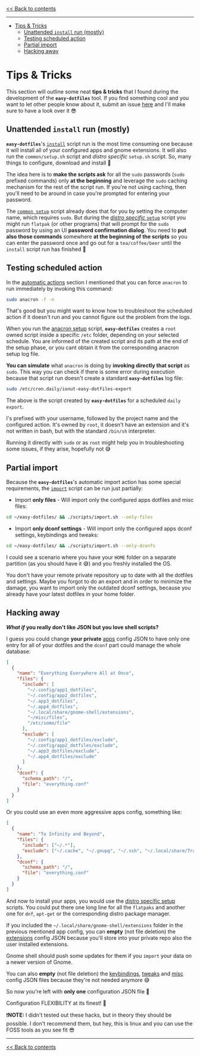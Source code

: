 <!-- start header -->

[<< Back to contents][contents doc url]

---

<!-- end header -->

<!-- start TOC -->

- [Tips \& Tricks](#tips--tricks)
  - [Unattended `install` run (mostly)](#unattended-install-run-mostly)
  - [Testing scheduled action](#testing-scheduled-action)
  - [Partial import](#partial-import)
  - [Hacking away](#hacking-away)

<!-- end TOC -->

# Tips & Tricks

This section will outline some neat **tips & tricks** that I found during the development of the **`easy-dotfiles`** tool. If you find something cool and you want to let other people know about it, submit an issue [here](https://github.com/ionutbortis/easy-dotfiles/issues) and I'll make sure to have a look over it :sunglasses:

## Unattended `install` run (mostly)

**`easy-dotfiles`**'s [`install`][install script doc url] script run is the most time consuming one because it will install all of your configured apps and gnome extensions. It will also run the `common/setup.sh` script and _distro specific_ `setup.sh` script. So, many things to configure, download and install :bee:

The idea here is to **make the scripts ask** for all the `sudo` passwords (`sudo` prefixed commands) only **at the beginning** and leverage the `sudo` caching mechanism for the rest of the script run. If you're not using caching, then you'll need to be around in case you're prompted for entering your password.

The [`common setup`][common setup script doc url] script already does that for you by setting the computer name, which requires `sudo`. But during the [_distro specific_ `setup`][distro specific setup script doc url] script you might run `flatpak` (or other programs) that will prompt for the `sudo` password by using an UI **password confirmation dialog**. You need to **put also those commands** somewhere **at the beginning of the scripts** so you can enter the password once and go out for a `tea/coffee/beer` until the `install` script run has finished :beer:

## Testing scheduled action

In the [automatic actions][automatic actions doc url] section I mentioned that you can force `anacron` to run immediately by invoking this command:

```sh
sudo anacron -f -n
```

That's good but you might want to know how to troubleshoot the scheduled action if it doesn't run and you cannot figure out the problem from the logs.

When you run the [anacron setup][anacron setup script doc url] script, **`easy-dotfiles`** creates a `root` owned script inside a specific `/etc` folder, depending on your selected schedule. You are informed of the created script and its path at the end of the setup phase, or you cant obtain it from the corresponding anacron setup log file.

**You can simulate** what `anacron` is doing by **invoking directly that script** as `sudo`. This way you can check if there is some error during execution because that script run doesn't create a standard **`easy-dotfiles`** log file:

```sh
sudo /etc/cron.daily/ionut-easy-dotfiles-export
```

The above is the script created by **`easy-dotfiles`** for a scheduled `daily export`.

I's prefixed with your username, followed by the project name and the configured action. It's owned by `root`, it doesn't have an extension and it's not written in bash, but with the standard `/bin/sh` interpreter.

Running it directly with `sudo` or as `root` might help you in troubleshooting some issues, if they arise, hopefully not :sweat_smile:

## Partial import

Because the **`easy-dotfiles`**'s automatic import action has some special requirements, the [`import`][import script doc url] script can be run just partially:

- Import **only files** - Will import only the configured apps dotfiles and misc files:

```sh
cd ~/easy-dotfiles/ && ./scripts/import.sh --only-files
```

- Import **only dconf settings** - Will import only the configured apps dconf settings, keybindings and tweaks:

```sh
cd ~/easy-dotfiles/ && ./scripts/import.sh --only-dconfs
```

I could see a scenario where you have your `HOME` folder on a separate partition (as you should have it :sweat_smile:) and you freshly installed the OS.

You don't have your remote private repository up to date with all the dotfiles and settings. Maybe you forgot to do an export and in order to minimize the damage, you want to import only the outdated dconf settings, because you already have your latest dotfiles in your home folder.

## Hacking away

**_What if_ you really don't like JSON but you love shell scripts?**

I guess you could change **your private** [apps][apps config json] config JSON to have only one entry for all of your dotfiles and the `dconf` part could manage the whole database:

```json
[
  {
    "name": "Everything Everywhere All at Once",
    "files": {
      "include": [
        "~/.config/app1_dotfiles",
        "~/.config/app2_dotfiles",
        "~/.app3_dotfiles",
        "~/.app4_dotfiles",
        "~/.local/share/gnome-shell/extensions",
        "~/misc/files",
        "/etc/some/file"
      ],
      "exclude": [
        "~/.config/app1_dotfiles/exclude",
        "~/.config/app2_dotfiles/exclude",
        "~/.app3_dotfiles/exclude",
        "~/.app4_dotfiles/exclude"
      ]
    },
    "dconf": {
      "schema_path": "/",
      "file": "everything.conf"
    }
  }
]
```

Or you could use an even more aggressive apps config, something like:

```json
[
  {
    "name": "To Infinity and Beyond",
    "files": {
      "include": ["~/.*"],
      "exclude": ["~/.cache", "~/.gnupg", "~/.ssh", "~/.local/share/Trash"]
    },
    "dconf": {
      "schema_path": "/",
      "file": "everything.conf"
    }
  }
]
```

And now to install your apps, you would use the [distro specific setup][distro specific setup script doc url] scripts. You could put there one long line for all the `flatpaks` and another one for `dnf`, `apt-get` or the corresponding distro package manager.

If you included the `~/.local/share/gnome-shell/extensions` folder in the previous mentioned app config, you can **empty** (not file deletion) the [extensions][extensions config json] config JSON because you'll store into your private repo also the user installed extensions.

Gnome shell should push some updates for them if you `import` your data on a newer version of Gnome.

You can also **empty** (not file deletion) the [keybindings][keybindings config json], [tweaks][tweaks config json] and [misc][misc config json] config JSON files because they're not needed anymore :sweat_smile:

So now you're left with **only one** configuration JSON file :exploding_head:

Configuration FLEXIBILITY at its finest! :100:

:exclamation:**NOTE:** I didn't tested out these hacks, but in theory they should be possible. I don't recommend them, but hey, this is linux and you can use the FOSS tools as you see fit :sunglasses:

<!-- start footer -->

---

[<< Back to contents][contents doc url]

<!-- end footer -->

<!-- start links -->

[sample folder]: ../sample
[sample config folder]: ../sample/config
[sample data folder]: ../sample/data
[sample scripts folder]: ../sample/scripts
[sample common setup script]: ../sample/scripts/common/setup.sh
[apps config json]: ../sample/config/apps/config.json
[apps data folder]: ../sample/data/apps
[extensions config json]: ../sample/config/extensions/config.json
[extensions data folder]: ../sample/data/extensions
[keybindings config json]: ../sample/config/keybindings/config.json
[keybindings data folder]: ../sample/data/keybindings
[misc config json]: ../sample/config/misc/config.json
[misc data folder]: ../sample/data/misc
[tweaks config json]: ../sample/config/tweaks/config.json
[tweaks data folder]: ../sample/data/tweaks

<!-- -->

[main scripts]: ../scripts
[install script]: ../scripts/install.sh
[export script]: ../scripts/export.sh
[import script]: ../scripts/import.sh
[remove script]: ../scripts/remove.sh
[git setup script]: ../scripts/git/setup.sh
[git push script]: ../scripts/git/push.sh
[git pull script]: ../scripts/git/pull.sh
[git reset script]: ../scripts/git/reset.sh
[anacron setup script]: ../scripts/anacron/setup.sh
[common setup script]: ../scripts/common/setup.sh
[defaults script]: ../sample/scripts/defaults.sh
[jidea install script]: ../sample/scripts/apps/jidea-install.sh
[fedora setup script]: ../sample/scripts/fedora/setup.sh
[ubuntu setup script]: ../sample/scripts/ubuntu/setup.sh

<!-- -->

[contents doc url]: ./README.md
[disclaimer doc url]: ./disclaimer.md#disclaimer
[quick demo doc url]: ./quick-demo.md#quick-demo
[main desktop setup doc url]: ./main-desktop-setup.md#main-desktop-setup
[json configuration doc url]: ./json-configuration.md#json-configuration
[shell scripts doc url]: ./shell-scripts.md#shell-scripts
[common setup script doc url]: ./shell-scripts.md#public-commonsetupsh-script
[private common setup script doc url]: ./shell-scripts.md#private-commonsetupsh-script
[distro specific setup script doc url]: ./shell-scripts.md#private-distro-specific-setupsh-script
[export script doc url]: ./shell-scripts.md#exportsh
[import script doc url]: ./shell-scripts.md#importsh
[install script doc url]: ./shell-scripts.md#installsh
[git scripts doc url]: ./shell-scripts.md#git-scripts
[distro setup scripts doc url]: ./shell-scripts.md#private-distro-specific-setupsh-script
[anacron setup script doc url]: ./shell-scripts.md#anacron-setup
[automatic actions doc url]: ./automatic-actions.md#scheduling-automatic-actions
[tips and tricks doc url]: ./tips-and-tricks.md#tips--tricks

<!-- end links -->
